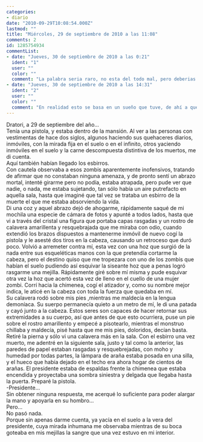 ```yaml
---
categories:
- diario
date: "2010-09-29T10:08:54.000Z"
lastmod: ""
title: "Miércoles, 29 de septiembre de 2010 a las 11:08"
comments: 2
id: 1285754934
commentList:
- date: "Jueves, 30 de septiembre de 2010 a las 0:21"
  ident: "1"
  user: ""
  color: ""
  comment: "La palabra seria raro, no esta del todo mal, pero deberias centrarte mas en lo que buscas transmitir, cual es la idea que subyace? Nome hagas caso de todas formas, que el estilo de cada uno debe ser unico!"
- date: "Jueves, 30 de septiembre de 2010 a las 14:31"
  ident: "2"
  user: ""
  color: ""
  comment: "En realidad esto se basa en un sueño que tuve, de ahí a que no tenga sentido xD"
---
```


Dratori, a 29 de septiembre del año...  
Tenía una pistola, y estaba dentro de la mansión. Al ver a las personas con vestimentas de hace dos siglos, algunos haciendo sus quehaceres diarios, inmóviles, con la mirada fija en el suelo o en el infinito, otros yaciendo inmóviles en el suelo y la carne descompuesta distintiva de los muertos, me di cuenta.   
Aquí también habían llegado los esbirros.   
Con cautela observaba a esos zombis aparentemente inofensivos, tratando de afirmar que no constaban ninguna amenaza, y de pronto sentí un abrazo mortal, intenté girarme pero no podía, estaba atrapada, pero pude ver que nadie, o nada, me estaba sujetando, tan sólo había un aire putrefacto en aquella sala, hasta que imaginé que tal vez se trataba un esbirro de la muerte el que me estaba absorviendo la vida.   
Di una coz y aquel abrazo dejó de ahogarme, rápidamente saqué de mi mochila una especie de cámara de fotos y apunté a todos lados, hasta que vi a través del cristal una figura que portaba capas rasgadas y un rostro de calavera amarillenta y resquebrajada que me miraba con odio, cuando extendió los brazos dispuestos a mantenerme inmóvil de nuevo cogí la pistola y le asesté dos tiros en la cabeza, causando un retroceso que duró poco. Volvió a arremeter contra mí, esta vez con una hoz que surgió de la nada entre sus esqueléticas manos con la que pretendía cortarme la cabeza, pero el destino quiso que me tropezara con uno de los zombis que habían el suelo pudiendo así esquivar la siseante hoz que a penas logró rasgarme una mejilla. Rápidamente giré sobre mí misma y pude esquivar otra vez la hoz que acertó esta vez de lleno en el cuello de una mujer zombi. Corrí hacia la chimenea, cogí el atizador y, como su nombre mejor indica, le aticé en la cabeza con toda la fuerza que quedaba en mí.  
Su calavera rodó sobre mis pies ,mientras me maldecía en la lengua demoníaca. Su suerpo permanecía quieto a un metro de mí, le di una patada y cayó junto a la cabeza. Estos seres son capaces de hacer retornar sus extremidades a su cuerpo, así que antes de que esto ocurriera, puse un pie sobre el rostro amarillento y empecé a pisotearlo, mientras el monstruo chillaba y maldecía, pisé hasta que me mis pies, doloridos, decían basta. Retiré la pierna y sólo vi una calavera más en la sala. Con el esbirro una vez muerto, me adentré en la siguiente sala, justo y tal como la anterior, las paredes de papel estaban rasgadas y resquebrejadas, con moho y humedad por todas partes, la lámpara de araña estaba posada en una silla, y el hueco que había dejado en el techo era ahora hogar de cientos de arañas. El presidente estaba de espaldas frente la chimenea que estaba encendida y proyectaba una sombra siniestra y delgada que llegaba hasta la puerta. Preparé la pistola.  
-Presidente...  
Sin obtener ninguna respuesta, me acerqué lo suficiente para poder alargar la mano y apoyarla en su hombro...  
Pero...  
No pasó nada.  
Porque sin apenas darme cuenta, ya yacía en el suelo a la vera del presidente, cuya mirada inhumana me observaba mientras de su boca goteaba en mis mejillas la sangre que una vez estuvo en mi interior.